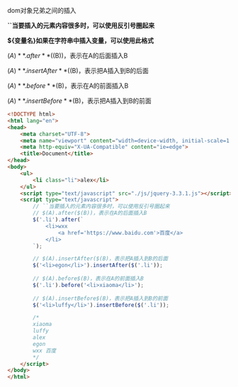 dom对象兄弟之间的插入

**``当要插入的元素内容很多时，可以使用反引号圈起来**

**${变量名}如果在字符串中插入变量，可以使用此格式**

$(A)**.after**($(B))，表示在A的后面插入B

$(A)**.insertAfter**($(B)，表示把A插入到B的后面

$(A)**.before**$(B)，表示在A的前面插入B

$(A)**.insertBefore**$(B)，表示把A插入到B的前面

```html
<!DOCTYPE html>
<html lang="en">
<head>
    <meta charset="UTF-8">
    <meta name="viewport" content="width=device-width, initial-scale=1.0">
    <meta http-equiv="X-UA-Compatible" content="ie=edge">
    <title>Document</title>
</head>
<body>
    <ul>
        <li class="li">alex</li>
    </ul>
    <script type="text/javascript" src="./js/jquery-3.3.1.js"></script>
    <script type="text/javascript">
        // ``当要插入的元素内容很多时，可以使用反引号圈起来
        // $(A).after($(B))，表示在A的后面插入B
        $('.li').after(`
            <li>wxx
                <a href='https://www.baidu.com'>百度</a>
            </li>
        `);

        // $(A).insertAfter($(B)，表示把A插入到B的后面
        $('<li>egon</li>').insertAfter($('.li'));
        
        // $(A).before$(B)，表示在A的前面插入B
        $('.li').before('<li>xiaoma</li>');
            
        // $(A).insertBefore$(B)，表示把A插入到B的前面
        $('<li>luffy</li>').insertBefore($('.li'));

        /*
        xiaoma
        luffy
        alex
        egon
        wxx 百度
        */
    </script>
</body>
</html>
```

